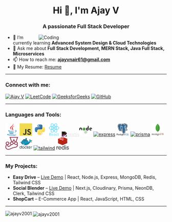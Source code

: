 <h1 align="center">Hi 👋, I'm Ajay V</h1>
<h3 align="center">A passionate Full Stack Developer</h3>
<img align="right" alt="Coding" width="400" src="https://media2.giphy.com/media/v1.Y2lkPTc5MGI3NjExbm96ZDg3dXdicGx0a2ZuNW93aDVudDc1amN3NWMyeGNhNDFoeXh2aCZlcD12MV9pbnRlcm5hbF9naWZfYnlfaWQmY3Q9Zw/qgQUggAC3Pfv687qPC/giphy.gif" />

- 🌱 I’m currently learning **Advanced System Design & Cloud Technologies**
- 💬 Ask me about **Full Stack Development, MERN Stack, Java Full Stack, Microservices**
- 📫 How to reach me: **ajayvnair61@gmail.com**
- 📄 My Resume: [Resume](https://drive.google.com/file/d/1kv743Iynj7AGRttRB3Xn-g998K3Y8iiR/view?usp=sharing)

---

<h3 align="left">Connect with me:</h3>
<p align="left">
<a href="https://linkedin.com/in/ajay-v-071986227/" target="blank"><img align="center" src="https://raw.githubusercontent.com/rahuldkjain/github-profile-readme-generator/master/src/images/icons/Social/linked-in-alt.svg" alt="Ajay V" height="30" width="40" /></a>
<a href="https://leetcode.com/u/ajayv10/" target="blank"><img align="center" src="https://upload.wikimedia.org/wikipedia/commons/1/19/LeetCode_logo_black.png" alt="LeetCode" height="30" width="40" /></a>
<a href="https://www.geeksforgeeks.org/user/loki200fcvh/" target="blank"><img align="center" src="https://upload.wikimedia.org/wikipedia/commons/4/43/GeeksforGeeks.svg" alt="GeeksforGeeks" height="30" width="40" /></a>
<a href="https://github.com/ajayv2001" target="blank"><img align="center" src="https://upload.wikimedia.org/wikipedia/commons/9/91/Octicons-mark-github.svg" alt="GitHub" height="30" width="40" /></a>
</p>

---

<h3 align="left">Languages and Tools:</h3>
<p align="left">
<a href="https://www.java.com" target="_blank" rel="noreferrer"><img src="https://raw.githubusercontent.com/devicons/devicon/master/icons/java/java-original.svg" alt="java" width="40" height="40"/></a>
<a href="https://developer.mozilla.org/en-US/docs/Web/JavaScript" target="_blank" rel="noreferrer"><img src="https://raw.githubusercontent.com/devicons/devicon/master/icons/javascript/javascript-original.svg" alt="javascript" width="40" height="40"/></a>
<a href="https://www.python.org" target="_blank" rel="noreferrer"><img src="https://raw.githubusercontent.com/devicons/devicon/master/icons/python/python-original.svg" alt="python" width="40" height="40"/></a>
<a href="https://reactjs.org/" target="_blank" rel="noreferrer"><img src="https://raw.githubusercontent.com/devicons/devicon/master/icons/react/react-original-wordmark.svg" alt="react" width="40" height="40"/></a>
<a href="https://nextjs.org/" target="_blank" rel="noreferrer"><img src="https://raw.githubusercontent.com/simple-icons/simple-icons/develop/icons/nextdotjs.svg" alt="nextjs" width="40" height="40" style="filter: invert(1);/></a>
<a href="https://nodejs.org" target="_blank" rel="noreferrer"><img src="https://raw.githubusercontent.com/devicons/devicon/master/icons/nodejs/nodejs-original-wordmark.svg" alt="nodejs" width="40" height="40"/></a>
<a href="https://expressjs.com" target="_blank" rel="noreferrer"><img src="https://img.icons8.com/?size=100&id=kg46nzoJrmTR&format=png&color=000000" alt="express" width="40" height="40"/></a>
<a href="https://www.postgresql.org" target="_blank" rel="noreferrer"><img src="https://raw.githubusercontent.com/devicons/devicon/master/icons/postgresql/postgresql-original-wordmark.svg" alt="postgresql" width="40" height="40"/></a>
<a href="https://www.prisma.io/" target="_blank" rel="noreferrer"><img src="https://cdn.worldvectorlogo.com/logos/prisma-3.svg" alt="prisma" width="40" height="40"/></a>
<a href="https://www.mongodb.com/" target="_blank" rel="noreferrer"><img src="https://raw.githubusercontent.com/devicons/devicon/master/icons/mongodb/mongodb-original-wordmark.svg" alt="mongodb" width="40" height="40"/></a>
<a href="https://jestjs.io" target="_blank" rel="noreferrer"><img src="https://raw.githubusercontent.com/devicons/devicon/master/icons/jest/jest-plain.svg" alt="jest" width="40" height="40"/></a>
<a href="https://www.docker.com/" target="_blank" rel="noreferrer"><img src="https://raw.githubusercontent.com/devicons/devicon/master/icons/docker/docker-original-wordmark.svg" alt="docker" width="40" height="40"/></a>
<a href="https://tailwindcss.com/" target="_blank" rel="noreferrer"><img src="https://www.vectorlogo.zone/logos/tailwindcss/tailwindcss-icon.svg" alt="tailwind" width="40" height="40"/></a>
<a href="https://redis.io/" target="_blank" rel="noreferrer"><img src="https://raw.githubusercontent.com/devicons/devicon/master/icons/redis/redis-original-wordmark.svg" alt="redis" width="40" height="40"/></a>
</p>

---

<h3 align="left">My Projects:</h3>
<ul>
<li><b>Easy Drive</b> – <a href="https://easy-drive-nine.vercel.app/">Live Demo</a> | React, Node.js, Express, MongoDB, Redis, Tailwind CSS</li>
<li><b>Social Blender</b> – <a href="https://socialblenderapp.vercel.app/">Live Demo</a> | Next.js, Cloudinary, Prisma, NeonDB, Clerk, Tailwind CSS</li>
<li><b>ShopCart</b> – E-Commerce App | React, JavaScript, HTML, CSS</li>
</ul>

---

<p><img align="left" src="https://github-readme-stats.vercel.app/api/top-langs?username=ajayv2001&show_icons=true&locale=en&layout=compact" alt="ajayv2001" /></p>
<p>&nbsp;<img align="center" src="https://github-readme-stats.vercel.app/api?username=ajayv2001&show_icons=true&locale=en" alt="ajayv2001" /></p>
